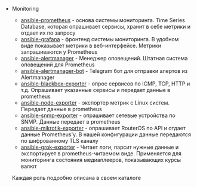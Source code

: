 * Monitoring
  * [ansible-prometheus](https://github.com/devi1/ansible/tree/master/roles/ansible-prometheus) - основа системы мониторинга. Time Series Database, которая опрашивает сервисы, хранит в себе метрики и отдает их по запросу
  * [ansible-grafana](https://github.com/devi1/ansible/tree/master/roles/ansible-grafana) - фронтенд системы мониторинга. В удобном виде показывает метрики в веб-интерфейсе. Метрики запрашиваются у Prometheus  
  * [ansible-alertmanager](https://github.com/devi1/ansible/tree/master/roles/ansible-alertmanager) - Менеджер оповещений. Штатная система оповещений для Prometheus
  * [ansible-alertmanager-bot](https://github.com/devi1/ansible/tree/master/roles/ansible-alertmanager-bot) - Telegram бот для отправки алертов из Alertmanager
  * [ansible-blackbox-exporter](https://github.com/devi1/ansible/tree/master/roles/ansible-blackbox-exporter) - опрос сервисов по ICMP, TCP, HTTP и т.д. Опрашивает указанные сервисы и передает данные в prometheus
  * [ansible-node-exporter](https://github.com/devi1/ansible/tree/master/roles/ansible-node-exporter) - экспортер метрик с Linux систем. Передает данные в prometheus
  * [ansible-snmp-exporter](https://github.com/devi1/ansible/tree/master/roles/ansible-snmp-exporter) - опрашивает сетевые устройства по SNMP. Данные передает в prometheus
  * [ansible-mikrotik-exporter](https://github.com/devi1/ansible/tree/master/roles/ansible-mikrotik-exporter) - опрашивает RouterOS по API и отдает данные Prometheus'у. В нашей конфигурации данные передаются по шифрованному TLS каналу
  * [ansible-grok-exporter](https://github.com/devi1/ansible/tree/master/roles/ansible-grok-exporter) - Читает логи, парсит нужные данные и экспортирует в prometheus-читаемом виде. Применяется для мониторинга состояния медиаплееров, показывающих курсы валют

  Каждая роль подробно описана в своем каталоге